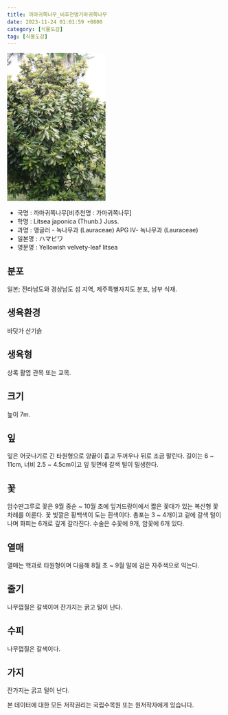 ```yaml
---
title: 까마귀쪽나무_비추천명가마귀쪽나무
date: 2023-11-24 01:01:59 +0800
category: [식물도감]
tag: [식물도감]
---
```




![까마귀쪽나무[비추천명 : 가마귀쪽나무]](/assets/img/fileUpload/plants/basic/Lauraceae/Litsea/11541/11541_4_th2.JPG)
- 국명 : 까마귀쪽나무[비추천명 : 가마귀쪽나무]
- 학명 : Litsea japonica (Thunb.) Juss.
- 과명 : 앵글러 - 녹나무과 (Lauraceae) APG Ⅳ- 녹나무과 (Lauraceae)
- 일본명 : ハマビワ
- 영문명 : Yellowish velvety-leaf litsea


## 분포
일본; 전라남도와 경상남도 섬 지역, 제주특별자치도 분포, 남부 식재.
## 생육환경
바닷가 산기슭
## 생육형
상록 활엽 관목 또는 교목.
## 크기
높이 7m. 
## 잎
잎은 어긋나기로 긴 타원형으로 양끝이 좁고 두꺼우나 뒤로 조금 말린다.  길이는 6 ~ 11cm, 너비 2.5 ~ 4.5cm이고 잎 뒷면에 갈색 털이 밀생한다. 
## 꽃
암수딴그루로 꽃은 9월 중순 ~ 10월 초에 잎겨드랑이에서 짧은 꽃대가 있는 복산형 꽃차례를 이룬다. 꽃 빛깔은 황백색이 도는 흰색이다. 총포는 3 ~ 4개이고 겉에 갈색 털이 나며 화피는 6개로 깊게 갈라진다. 수술은 수꽃에 9개, 암꽃에 6개 있다.
## 열매
열매는 핵과로 타원형이며 다음해 8월 초 ~ 9월 말에 검은 자주색으로 익는다.
## 줄기
나무껍질은 갈색이며 잔가지는 굵고 털이 난다. 
## 수피
나무껍질은 갈색이다.
## 가지
잔가지는 굵고 털이 난다. 






본 데이터에 대한 모든 저작권리는 국립수목원 또는 원저작자에게 있습니다.
